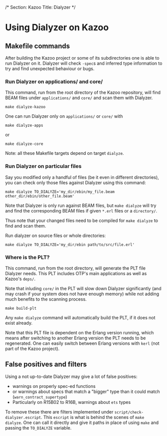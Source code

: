 /*
Section: Kazoo
Title: Dialyzer
*/

# Using Dialyzer on Kazoo

## Makefile commands

After building the Kazoo project or some of its subdirectories one is able to run Dialyzer on it.
Dialyzer will check `-spec`s and inferred type information to try and find unexpected behaviour or bugs.

### Run Dialyzer on applications/ and core/

This command, run from the root directory of the Kazoo repository,
will find BEAM files under `applications/` and `core/` and scan them with Dialyzer.

    make dialyze-kazoo

One can run Dialyzer only on `applications/` or `core/` with

    make dialyze-apps

or

    make dialyze-core

Note: all these Makefile targets depend on target `dialyze`.

### Run Dialyzer on particular files

Say you modified only a handful of files (be it even in different directories),
you can check only those files against Dialyzer using this command:

    make dialyze TO_DIALYZE='my_dir/ebin/my_file.beam other_dir/ebin/other_file.beam'

Note that Dialyzer is only run against BEAM files, but `make dialyze` will try and find the corresponding
BEAM files if given `*.erl` files or a `directory/`.

Thus note that your changed files need to be compiled for `make dialyze` to find and scan them.

Run dialyzer on source files or whole directories:

    make dialyze TO_DIALYZE='my_dir/ebin path/to/src/file.erl'

### Where is the PLT?

This command, run from the root directory, will generate the PLT file Dialyzer needs.
This PLT includes OTP's main applications as well as Kazoo's `deps/`.

Note that inluding `core/` in the PLT will slow down Dialyzer significantly (and may crash if
your system does not have enough memory) while not adding much benefits to the scanning process.

    make build-plt

Any `make dialyze` command will automatically build the PLT, if it does not exist already.

Note that this PLT file is dependent on the Erlang version running,
which means after switching to another Erlang version the PLT needs to be regenerated.
One can easily switch between Erlang versions with `kerl` (not part of the Kazoo project).


## False positives and filters

Using a not up-to-date Dialyzer may give a lot of false positives:
* warnings on properly spec-ed functions
* or warnings about specs that match a "bigger" type than it could match (`warn_contract_supertype`)
* Particularly on R15B02 to R16B, warnings about `ets` types

To remove these there are filters implemented under `script/check-dialyzer.escript`.
This `escript` is what is behind the scenes of `make dialyze`.
One can call it directly and give it paths in place of using `make` and passing the `TO_DIALYZE` variable.
